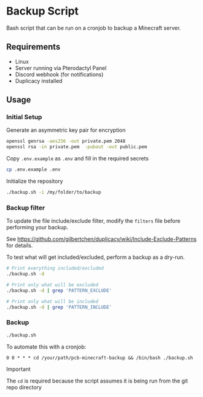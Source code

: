 # Backup Script

Bash script that can be run on a cronjob to backup a Minecraft server.

## Requirements

* Linux
* Server running via Pterodactyl Panel
* Discord webhook (for notifications)
* Duplicacy installed

## Usage

### Initial Setup

Generate an asymmetric key pair for encryption

```bash
openssl genrsa -aes256 -out private.pem 2048
openssl rsa -in private.pem  -pubout -out public.pem
```


Copy `.env.example` as `.env` and fill in the required secrets

```bash
cp .env.example .env
```


Initialize the repository

```bash
./backup.sh -i /my/folder/to/backup
```

### Backup filter

To update the file include/exclude filter, modify the `filters` file before performing your backup.

See https://github.com/gilbertchen/duplicacy/wiki/Include-Exclude-Patterns for details.

To test what will get included/excluded, perform a backup as a dry-run.

```bash
# Print everything included/excluded
./backup.sh -d

# Print only what will be excluded
./backup.sh -d | grep 'PATTERN_EXCLUDE'

# Print only what will be included
./backup.sh -d | grep 'PATTERN_INCLUDE'
```

### Backup

```bash
./backup.sh
```

To automate this with a cronjob:

```
0 0 * * * cd /your/path/pcb-minecraft-backup && /bin/bash ./backup.sh
```

> [!IMPORTANT]  
> The `cd` is required because the script assumes it is being run from the git repo directory